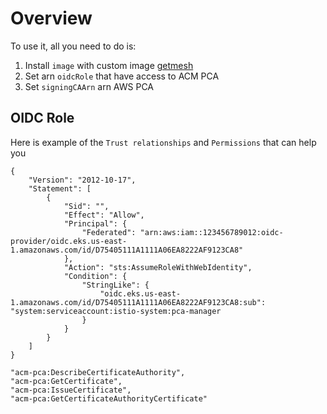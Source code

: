 # Overview

To use it, all you need to do is:
1. Install `image` with custom image [getmesh](../getmesh/Dockerfile)
2. Set arn `oidcRole` that have access to ACM PCA
3. Set `signingCAArn` arn AWS PCA


## OIDC Role

Here is example of the `Trust relationships` and `Permissions` that can help you

```
{
    "Version": "2012-10-17",
    "Statement": [
        {
            "Sid": "",
            "Effect": "Allow",
            "Principal": {
                "Federated": "arn:aws:iam::123456789012:oidc-provider/oidc.eks.us-east-1.amazonaws.com/id/D75405111A1111A06EA8222AF9123CA8"
            },
            "Action": "sts:AssumeRoleWithWebIdentity",
            "Condition": {
                "StringLike": {
                    "oidc.eks.us-east-1.amazonaws.com/id/D75405111A1111A06EA8222AF9123CA8:sub": "system:serviceaccount:istio-system:pca-manager
                }
            }
        }
    ]
}
``````

```
"acm-pca:DescribeCertificateAuthority",
"acm-pca:GetCertificate",
"acm-pca:IssueCertificate",
"acm-pca:GetCertificateAuthorityCertificate"
```